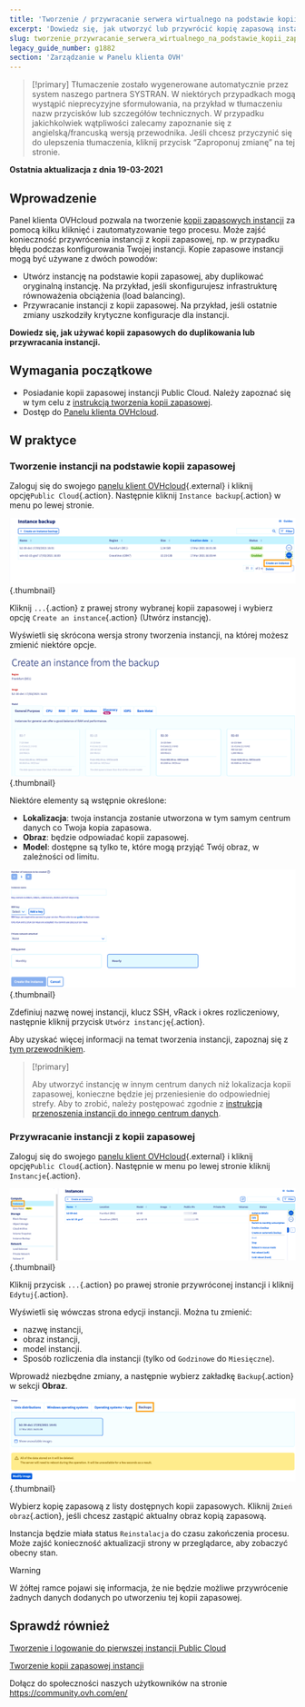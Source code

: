```yaml
---
title: 'Tworzenie / przywracanie serwera wirtualnego na podstawie kopii zapasowej'
excerpt: 'Dowiedz się, jak utworzyć lub przywrócić kopię zapasową instancji'
slug: tworzenie_przywracanie_serwera_wirtualnego_na_podstawie_kopii_zapasowej
legacy_guide_number: g1882
section: 'Zarządzanie w Panelu klienta OVH'
---
```


> [!primary]
> Tłumaczenie zostało wygenerowane automatycznie przez system naszego partnera SYSTRAN. W niektórych przypadkach mogą wystąpić nieprecyzyjne sformułowania, na przykład w tłumaczeniu nazw przycisków lub szczegółów technicznych. W przypadku jakichkolwiek wątpliwości zalecamy zapoznanie się z angielską/francuską wersją przewodnika. Jeśli chcesz przyczynić się do ulepszenia tłumaczenia, kliknij przycisk “Zaproponuj zmianę” na tej stronie.
> 

**Ostatnia aktualizacja z dnia 19-03-2021**

## Wprowadzenie

Panel klienta OVHcloud pozwala na tworzenie [kopii zapasowych instancji](../kopia_zapasowa_instancji/) za pomocą kilku kliknięć i zautomatyzowanie tego procesu.
Może zajść konieczność przywrócenia instancji z kopii zapasowej, np. w przypadku błędu podczas konfigurowania Twojej instancji. Kopie zapasowe instancji mogą być używane z dwóch powodów:

- Utwórz instancję na podstawie kopii zapasowej, aby duplikować oryginalną instancję. Na przykład, jeśli skonfigurujesz infrastrukturę równoważenia obciążenia (load balancing).
- Przywracanie instancji z kopii zapasowej. Na przykład, jeśli ostatnie zmiany uszkodziły krytyczne konfiguracje dla instancji.

**Dowiedz się, jak używać kopii zapasowych do duplikowania lub przywracania instancji.**

## Wymagania początkowe

- Posiadanie kopii zapasowej instancji Public Cloud. Należy zapoznać się w tym celu z [instrukcją tworzenia kopii zapasowej](../kopia_zapasowa_instancji/).
- Dostęp do [Panelu klienta OVHcloud]( https://www.ovh.com/auth/?action=gotomanager&from=https://www.ovh.pl/&ovhSubsidiary=pl).

## W praktyce

### Tworzenie instancji na podstawie kopii zapasowej

Zaloguj się do swojego [panelu klient  OVHcloud]( https://www.ovh.com/auth/?action=gotomanager&from=https://www.ovh.pl/&ovhSubsidiary=pl){.external} i kliknij opcję`Public Cloud`{.action}. Następnie kliknij `Instance backup`{.action} w menu po lewej stronie.

![public-cloud-instance-backup](images/restorebackup01.png){.thumbnail}

Kliknij `...`{.action} z prawej strony wybranej kopii zapasowej i wybierz opcję `Create an instance`{.action} (Utwórz instancję).

Wyświetli się skrócona wersja strony tworzenia instancji, na której możesz zmienić niektóre opcje.

![public-cloud-instance-backup](images/restorebackup02.png){.thumbnail}

Niektóre elementy są wstępnie określone:

- **Lokalizacja**: twoja instancja zostanie utworzona w tym samym centrum danych co Twoja kopia zapasowa.
- **Obraz**: będzie odpowiadać kopii zapasowej.
- **Model**: dostępne są tylko te, które mogą przyjąć Twój obraz, w zależności od limitu.

![public-cloud-instance-backup](images/restorebackup03.png){.thumbnail}

Zdefiniuj nazwę nowej instancji, klucz SSH, vRack i okres rozliczeniowy, następnie kliknij przycisk `Utwórz instancję`{.action}.

Aby uzyskać więcej informacji na temat tworzenia instancji, zapoznaj się z [tym przewodnikiem](../tworzenie_instancji_w_panelu_klienta_ovh/).

> [!primary]
>
> Aby utworzyć instancję w innym centrum danych niż lokalizacja kopii zapasowej, konieczne będzie jej przeniesienie do odpowiedniej strefy. Aby to zrobić, należy postępować zgodnie z [instrukcją przenoszenia instancji do innego centrum danych](../przenoszenie_kopii_zapasowych_pomiedzy_centrami_danych/).
>

### Przywracanie instancji z kopii zapasowej

Zaloguj się do swojego [panelu klient  OVHcloud]( https://www.ovh.com/auth/?action=gotomanager&from=https://www.ovh.pl/&ovhSubsidiary=pl){.external} i kliknij opcję`Public Cloud`{.action}. Następnie w menu po lewej stronie kliknij `Instancje`{.action}.

![public-cloud-instance-backup](images/restorebackup04.png){.thumbnail}

Kliknij przycisk `...`{.action} po prawej stronie przywróconej instancji i kliknij `Edytuj`{.action}.

Wyświetli się wówczas strona edycji instancji. Można tu zmienić:

- nazwę instancji,
- obraz instancji,
- model instancji.
- Sposób rozliczenia dla instancji (tylko od `Godzinowe` do `Miesięczne`).

Wprowadź niezbędne zmiany, a następnie wybierz zakładkę `Backup`{.action} w sekcji **Obraz**.

![public-cloud-instance-backup](images/restorebackup05.png){.thumbnail}

Wybierz kopię zapasową z listy dostępnych kopii zapasowych. Kliknij `Zmień obraz`{.action}, jeśli chcesz zastąpić aktualny obraz kopią zapasową.

Instancja będzie miała status `Reinstalacja` do czasu zakończenia procesu. Może zajść konieczność aktualizacji strony w przeglądarce, aby zobaczyć obecny stan.

> [!warning]
>
> W żółtej ramce pojawi się informacja, że nie będzie możliwe przywrócenie żadnych danych dodanych po utworzeniu tej kopii zapasowej.
>

## Sprawdź również

[Tworzenie i logowanie do pierwszej instancji Public Cloud](../rozpoczecie_pracy_z_instancja_public_cloud/)

[Tworzenie kopii zapasowej instancji](../kopia_zapasowa_instancji/)

Dołącz do społeczności naszych użytkowników na stronie <https://community.ovh.com/en/>
